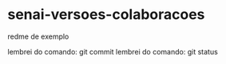 # senai-versoes-colaboracoes

redme  de exemplo

lembrei do comando: git commit
lembrei do comando: git status

